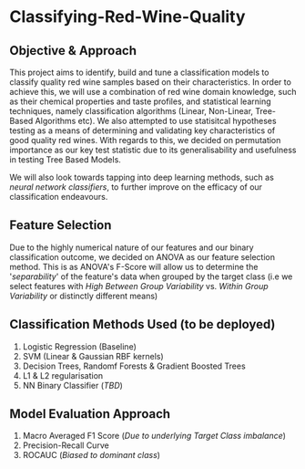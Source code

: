 # Classifying-Red-Wine-Quality
## Objective & Approach
This project aims to identify, build and tune a classification models to classify quality red wine samples based on their characteristics.
In order to achieve this, we will use a combination of red wine domain knowledge, such as their chemical properties and taste profiles, and statistical learning techniques, namely classification algorithms (Linear, Non-Linear, Tree-Based Algorithms etc). We also attempted to use statisitcal hypotheses testing as a means of determining and validating key characteristics of good quality red wines. With regards to this, we decided on permutation importance as our key test statistic due to its generalisability and usefulness in testing Tree Based Models.

We will also look towards tapping into deep learning methods, such as *neural network classifiers*, to further improve on the efficacy of our classification endeavours.

## Feature Selection
Due to the highly numerical nature of our features and our binary classification outcome, we decided on ANOVA as our feature selection method. This is as ANOVA's F-Score will allow us to determine the '*separability*' of the feature's data when grouped by the target class (i.e we select features with *High Between Group Variability* vs. *Within Group Variability* or distinctly different means)

## Classification Methods Used (to be deployed)
1. Logistic Regression (Baseline)
2. SVM (Linear & Gaussian RBF kernels)
3. Decision Trees, Randomf Forests & Gradient Boosted Trees
4. L1 & L2 regularisation 
5. NN Binary Classifier (*TBD*)

## Model Evaluation Approach 
1. Macro Averaged F1 Score (*Due to underlying Target Class imbalance*)
2. Precision-Recall Curve
3. ROCAUC (*Biased to dominant class*)
